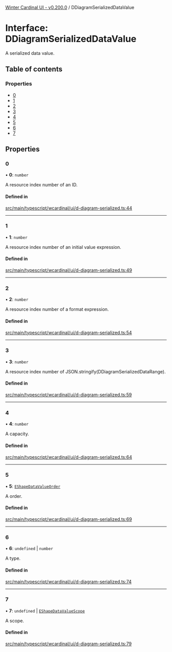 [Winter Cardinal UI - v0.200.0](../index.md) / DDiagramSerializedDataValue

# Interface: DDiagramSerializedDataValue

A serialized data value.

## Table of contents

### Properties

- [0](DDiagramSerializedDataValue.md#0)
- [1](DDiagramSerializedDataValue.md#1)
- [2](DDiagramSerializedDataValue.md#2)
- [3](DDiagramSerializedDataValue.md#3)
- [4](DDiagramSerializedDataValue.md#4)
- [5](DDiagramSerializedDataValue.md#5)
- [6](DDiagramSerializedDataValue.md#6)
- [7](DDiagramSerializedDataValue.md#7)

## Properties

### 0

• **0**: `number`

A resource index number of an ID.

#### Defined in

[src/main/typescript/wcardinal/ui/d-diagram-serialized.ts:44](https://github.com/winter-cardinal/winter-cardinal-ui/blob/v0.200.0/src/main/typescript/wcardinal/ui/d-diagram-serialized.ts#L44)

___

### 1

• **1**: `number`

A resource index number of an initial value expression.

#### Defined in

[src/main/typescript/wcardinal/ui/d-diagram-serialized.ts:49](https://github.com/winter-cardinal/winter-cardinal-ui/blob/v0.200.0/src/main/typescript/wcardinal/ui/d-diagram-serialized.ts#L49)

___

### 2

• **2**: `number`

A resource index number of a format expression.

#### Defined in

[src/main/typescript/wcardinal/ui/d-diagram-serialized.ts:54](https://github.com/winter-cardinal/winter-cardinal-ui/blob/v0.200.0/src/main/typescript/wcardinal/ui/d-diagram-serialized.ts#L54)

___

### 3

• **3**: `number`

A resource index number of JSON.stringify(DDiagramSerializedDataRange).

#### Defined in

[src/main/typescript/wcardinal/ui/d-diagram-serialized.ts:59](https://github.com/winter-cardinal/winter-cardinal-ui/blob/v0.200.0/src/main/typescript/wcardinal/ui/d-diagram-serialized.ts#L59)

___

### 4

• **4**: `number`

A capacity.

#### Defined in

[src/main/typescript/wcardinal/ui/d-diagram-serialized.ts:64](https://github.com/winter-cardinal/winter-cardinal-ui/blob/v0.200.0/src/main/typescript/wcardinal/ui/d-diagram-serialized.ts#L64)

___

### 5

• **5**: [`EShapeDataValueOrder`](../index.md#eshapedatavalueorder)

A order.

#### Defined in

[src/main/typescript/wcardinal/ui/d-diagram-serialized.ts:69](https://github.com/winter-cardinal/winter-cardinal-ui/blob/v0.200.0/src/main/typescript/wcardinal/ui/d-diagram-serialized.ts#L69)

___

### 6

• **6**: `undefined` \| `number`

A type.

#### Defined in

[src/main/typescript/wcardinal/ui/d-diagram-serialized.ts:74](https://github.com/winter-cardinal/winter-cardinal-ui/blob/v0.200.0/src/main/typescript/wcardinal/ui/d-diagram-serialized.ts#L74)

___

### 7

• **7**: `undefined` \| [`EShapeDataValueScope`](../index.md#eshapedatavaluescope)

A scope.

#### Defined in

[src/main/typescript/wcardinal/ui/d-diagram-serialized.ts:79](https://github.com/winter-cardinal/winter-cardinal-ui/blob/v0.200.0/src/main/typescript/wcardinal/ui/d-diagram-serialized.ts#L79)
